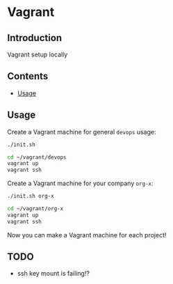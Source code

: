 # Vagrant

## Introduction

Vagrant setup locally

## Contents

- [Usage](#usage)

## Usage

Create a Vagrant machine for general `devops` usage:

```bash
./init.sh

cd ~/vagrant/devops
vagrant up
vagrant ssh
```

Create a Vagrant machine for your company `org-x`:

```bash
./init.sh org-x

cd ~/vagrant/org-x
vagrant up
vagrant ssh
```

Now you can make a Vagrant machine for each project!

## TODO

- ssh key mount is failing!?
